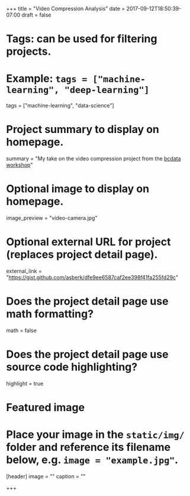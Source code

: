 +++
title = "Video Compression Analysis"
date = 2017-09-12T18:50:39-07:00
draft = false

# Tags: can be used for filtering projects.
# Example: `tags = ["machine-learning", "deep-learning"]`
tags = ["machine-learning", "data-science"]

# Project summary to display on homepage.
summary = "My take on the video compression project from the [bcdata workshop](http://workshop.bcdata.ca)"

# Optional image to display on homepage.
image_preview = "video-camera.jpg"

# Optional external URL for project (replaces project detail page).
external_link = "https://gist.github.com/asberk/dfe9ee6587caf2ee398f41fa255fd29c"

# Does the project detail page use math formatting?
math = false

# Does the project detail page use source code highlighting?
highlight = true

# Featured image
# Place your image in the `static/img/` folder and reference its filename below, e.g. `image = "example.jpg"`.
[header]
image = ""
caption = ""

+++
